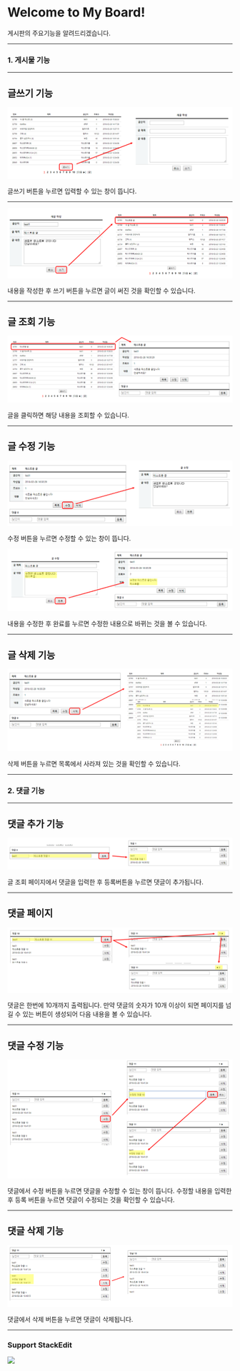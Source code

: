Welcome to My Board!
===================


게시판의 주요기능을 알려드리겠습니다.

----------

### 1. 게시물 기능

-----------

글쓰기 기능
-------------

![enter image description here](https://github.com/OQda/newboard/blob/master/2018-02-28%2016;48;50.PNG?raw=true)

글쓰기 버튼을 누르면 입력할 수 있는 창이 뜹니다.

----------

![enter image description here](https://github.com/OQda/newboard/blob/master/2018-02-28%2016;50;15.PNG?raw=true)

내용을 작성한 후 쓰기 버튼을 누르면 글이 써진 것을 확인할 수 있습니다.

-------------

글 조회 기능
-------------

![enter image description here](https://github.com/OQda/newboard/blob/master/2018-02-28%2016;52;12.PNG?raw=true)

글을 클릭하면 해당 내용을 조회할 수 있습니다.

----------

글 수정 기능
-------------

![enter image description here](https://github.com/OQda/newboard/blob/master/2018-02-28%2016;53;52.PNG?raw=true)

수정 버튼을 누르면 수정할 수 있는 창이 뜹니다.

![enter image description here](https://github.com/OQda/newboard/blob/master/2018-02-28%2017;36;43.PNG?raw=true)

내용을 수정한 후 완료를 누르면 수정한 내용으로 바뀌는 것을 볼 수 있습니다.

---------

글 삭제 기능
-------------

![enter image description here](https://github.com/OQda/newboard/blob/master/2018-02-28%2017;07;57.PNG?raw=true)

삭제 버튼을 누르면 목록에서 사라져 있는 것을 확인할 수 있습니다.

---------

### 2. 댓글 기능

---------

댓글 추가 기능
-------------

![enter image description here](https://github.com/OQda/newboard/blob/master/2018-02-28%2017;10;54.PNG?raw=true)

글 조회 페이지에서 댓글을 입력한 후 등록버튼을 누르면 댓글이 추가됩니다.

---------
댓글 페이지
-------------

![enter image description here](https://github.com/OQda/newboard/blob/master/2018-02-28%2017;14;02.PNG?raw=true)

댓글은 한번에 10개까지 출력됩니다.
만약 댓글의 숫자가 10개 이상이 되면 페이지를 넘길 수 있는
버튼이 생성되어 다음 내용을 볼 수 있습니다.

---------

댓글 수정 기능
-------------

![enter image description here](https://github.com/OQda/newboard/blob/master/2018-02-28%2017;17;04.PNG?raw=true)

댓글에서 수정 버튼을 누르면 댓글을 수정할 수 있는 창이 뜹니다.
수정할 내용을 입력한 후 등록 버튼을 누르면
댓글이 수정되는 것을 확인할 수 있습니다.

---------

댓글 삭제 기능
-------------

![enter image description here](https://github.com/OQda/newboard/blob/master/2018-02-28%2017;18;28.PNG?raw=true)

댓글에서 삭제 버튼을 누르면 댓글이 삭제됩니다.



---------

### Support StackEdit

[![](https://cdn.monetizejs.com/resources/button-32.png)](https://monetizejs.com/authorize?client_id=ESTHdCYOi18iLhhO&summary=true)

  [^stackedit]: [StackEdit](https://stackedit.io/) is a full-featured, open-source Markdown editor based on PageDown, the Markdown library used by Stack Overflow and the other Stack Exchange sites.


  [1]: http://math.stackexchange.com/
  [2]: http://daringfireball.net/projects/markdown/syntax "Markdown"
  [3]: https://github.com/jmcmanus/pagedown-extra "Pagedown Extra"
  [4]: http://meta.math.stackexchange.com/questions/5020/mathjax-basic-tutorial-and-quick-reference
  [5]: https://code.google.com/p/google-code-prettify/
  [6]: http://highlightjs.org/
  [7]: http://bramp.github.io/js-sequence-diagrams/
  [8]: http://adrai.github.io/flowchart.js/
